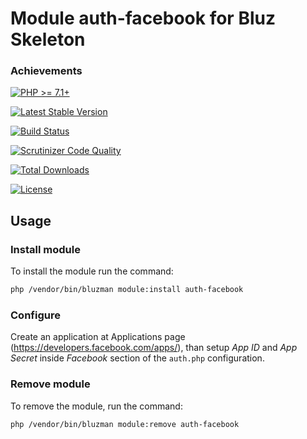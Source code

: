 # Module auth-facebook for Bluz Skeleton

### Achievements

[![PHP >= 7.1+](https://img.shields.io/packagist/php-v/bluzphp/module-auth-facebook.svg?style=flat)](https://php.net/)

[![Latest Stable Version](https://img.shields.io/packagist/v/bluzphp/module-auth-facebook.svg?label=version&style=flat)](https://packagist.org/packages/bluzphp/module-auth-facebook)

[![Build Status](https://img.shields.io/travis/bluzphp/module-auth-facebook/master.svg?style=flat)](https://travis-ci.org/bluzphp/module-auth-facebook)

[![Scrutinizer Code Quality](https://img.shields.io/scrutinizer/g/bluzphp/module-auth-facebook.svg?style=flat)](https://scrutinizer-ci.com/g/bluzphp/module-auth-facebook/)

[![Total Downloads](https://img.shields.io/packagist/dt/bluzphp/module-auth-facebook.svg?style=flat)](https://packagist.org/packages/bluzphp/module-auth-facebook)

[![License](https://img.shields.io/packagist/l/bluzphp/module-auth-facebook.svg?style=flat)](https://packagist.org/packages/bluzphp/module-auth-facebook)

Usage
-------------------------
### Install module
To install the module run the command:

```bash
php /vendor/bin/bluzman module:install auth-facebook
```

### Configure
Create an application at Applications page (https://developers.facebook.com/apps/), 
than setup *App ID* and *App Secret* inside *Facebook* section of the `auth.php`
configuration.

### Remove module
To remove the module, run the command:

```bash
php /vendor/bin/bluzman module:remove auth-facebook
```

